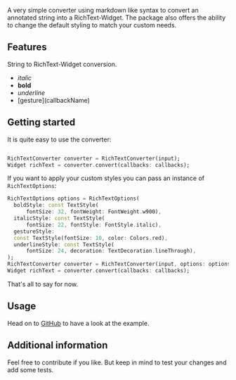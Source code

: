 <!--
This README describes the package. If you publish this package to pub.dev,
this README's contents appear on the landing page for your package.

For information about how to write a good package README, see the guide for
[writing package pages](https://dart.dev/tools/pub/writing-package-pages).

For general information about developing packages, see the Dart guide for
[creating packages](https://dart.dev/guides/libraries/create-packages)
and the Flutter guide for
[developing packages and plugins](https://flutter.dev/to/develop-packages).
-->

A very simple converter using markdown like syntax to convert an annotated string
into a RichText-Widget. The package also offers the ability to change the default styling to 
match your custom needs.

## Features

String to RichText-Widget conversion.

- *italic*
- **bold**
- _underline_
- \[gesture\]\(callbackName\)


## Getting started

It is quite easy to use the converter:

```dart

RichTextConverter converter = RichTextConverter(input);
Widget richText = converter.convert(callbacks: callbacks);
```

If you want to apply your custom styles you can pass an instance of `RichTextOptions`:

```dart
RichTextOptions options = RichTextOptions(
  boldStyle: const TextStyle(
      fontSize: 32, fontWeight: FontWeight.w900),
  italicStyle: const TextStyle(
      fontSize: 22, fontStyle: FontStyle.italic),
  gestureStyle:
  const TextStyle(fontSize: 10, color: Colors.red),
  underlineStyle: const TextStyle(
      fontSize: 24, decoration: TextDecoration.lineThrough),
);
RichTextConverter converter = RichTextConverter(input, options: options);
Widget richText = converter.convert(callbacks: callbacks);
```
That's all to say for now.

## Usage

Head on to [GitHub]() to have a look at the example.

## Additional information

Feel free to contribute if you like. But keep in mind to test your changes and add
some tests.